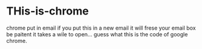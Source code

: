 # THis-is-chrome
chrome put in email
if you put this in a new email it will frese your email box be paitent it takes a wile to open...
guess what this is the code of google chrome.
